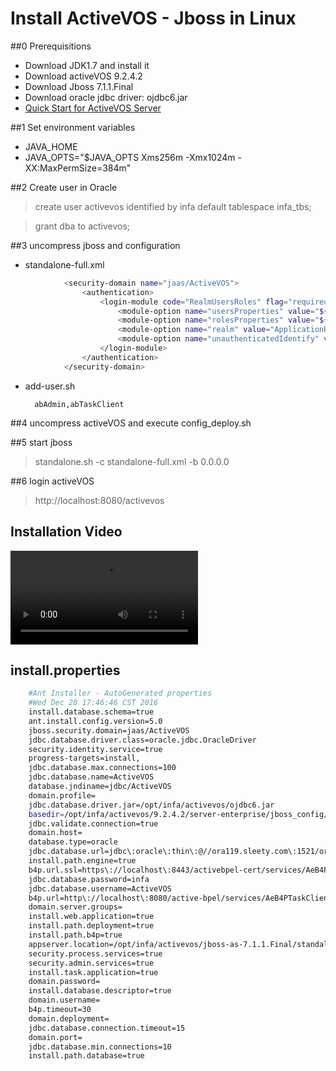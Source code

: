 # Install ActiveVOS - Jboss in Linux

##0 Prerequisitions
	
- Download JDK1.7 and install it
- Download activeVOS 9.2.4.2
- Download Jboss 7.1.1.Final
- Download oracle jdbc driver: ojdbc6.jar
- [Quick Start for ActiveVOS Server](http://infocenter.activevos.com/infocenter/ActiveVOS/v92/index.jsp?topic=/doc.server_install/jboss/html/Configuration_wizard.html)

##1 Set environment variables
- JAVA\_HOME
- JAVA\_OPTS="$JAVA_OPTS Xms256m -Xmx1024m -XX:MaxPermSize=384m"

##2  Create user in Oracle

> create user activevos identified by infa default tablespace infa_tbs;
	
> grant dba to activevos;

##3 uncompress jboss and configuration

- standalone-full.xml
```bash
            <security-domain name="jaas/ActiveVOS">
                <authentication>
                    <login-module code="RealmUsersRoles" flag="required">
                        <module-option name="usersProperties" value="${jboss.server.config.dir}/application-users.properties"/>
                        <module-option name="rolesProperties" value="${jboss.server.config.dir}/application-roles.properties"/>
                        <module-option name="realm" value="ApplicationRealm"/>
                        <module-option name="unauthenticatedIdentify" value="anonymous"/>
                    </login-module>
                </authentication>
            </security-domain>
```
- add-user.sh

		abAdmin,abTaskClient

##4 uncompress activeVOS and execute config_deploy.sh 

##5 start jboss

> standalone.sh -c standalone-full.xml -b 0.0.0.0

##6 login activeVOS

> http://localhost:8080/activevos


## Installation Video
![ActiveVOS JBoss Linux Installation Video](ActiveVOS_JBoss_Linux_Installation.mp4)


## install.properties
```bash
	#Ant Installer - AutoGenerated properties
	#Wed Dec 28 17:46:46 CST 2016
	install.database.schema=true
	ant.install.config.version=5.0
	jboss.security.domain=jaas/ActiveVOS
	jdbc.database.driver.class=oracle.jdbc.OracleDriver
	security.identity.service=true
	progress-targets=install,
	jdbc.database.max.connections=100
	jdbc.database.name=ActiveVOS
	database.jndiname=jdbc/ActiveVOS
	domain.profile=
	jdbc.database.driver.jar=/opt/infa/activevos/ojdbc6.jar
	basedir=/opt/infa/activevos/9.2.4.2/server-enterprise/jboss_config/bin/.
	jdbc.validate.connection=true
	domain.host=
	database.type=oracle
	jdbc.database.url=jdbc\:oracle\:thin\:@//ora119.sleety.com\:1521/ora119.sleety.com
	install.path.engine=true
	b4p.url.ssl=https\://localhost\:8443/activebpel-cert/services/AeB4PTaskClient-taskOperations
	jdbc.database.password=infa
	jdbc.database.username=ActiveVOS
	b4p.url=http\://localhost\:8080/active-bpel/services/AeB4PTaskClient-taskOperations
	domain.server.groups=
	install.web.application=true
	install.path.deployment=true
	install.path.b4p=true
	appserver.location=/opt/infa/activevos/jboss-as-7.1.1.Final/standalone/deployments
	security.process.services=true
	security.admin.services=true
	install.task.application=true
	domain.password=
	install.database.descriptor=true
	domain.username=
	b4p.timeout=30
	domain.deployment=
	jdbc.database.connection.timeout=15
	domain.port=
	jdbc.database.min.connections=10
	install.path.database=true
```
